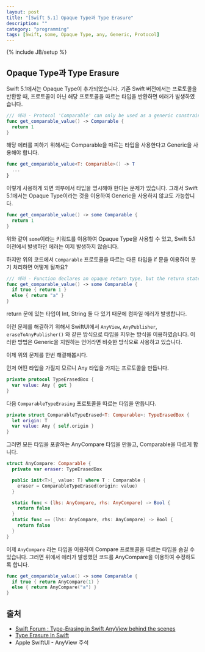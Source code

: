 ```yaml
---
layout: post
title: "[Swift 5.1] Opaque Type과 Type Erasure"
description: ""
category: "programming"
tags: [Swift, some, Opaque Type, any, Generic, Protocol]
---
```

{% include JB/setup %}

## Opaque Type과 Type Erasure

Swift 5.1에서는 Opaque Type이 추가되었습니다. 기존 Swift 버전에서는 프로토콜을 반환할 때, 프로토콜이 아닌 해당 프로토콜을 따르는 타입을 반환하면 에러가 발생하였습니다.

```swift
/// 에러 - Protocol 'Comparable' can only be used as a generic constraint because it has Self or associated type requirements
func get_comparable_value() -> Comparable {
  return 1
}
```

해당 에러를 피하기 위해서는 Comparable을 따르는 타입을 사용한다고 Generic을 사용해야 합니다.

```swift
func get_comparable_value<T: Comparable>() -> T
  ...
}
```

이렇게 사용하게 되면 외부에서 타입을 명시해야 한다는 문제가 있습니다. 그래서 Swift 5.1에서는 Opaque Type이라는 것을 이용하여 Generic을 사용하지 않고도 가능합니다.

```swift
func get_comparable_value() -> some Comparable {
  return 1
}
```

위와 같이 `some`이라는 키워드를 이용하여 Opaque Type을 사용할 수 있고, Swift 5.1 이전에서 발생하던 에러는 이제 발생하지 않습니다.



하지만 위의 코드에서 `Comparable` 프로토콜을 따르는 다른 타입을 if 문을 이용하여 분기 처리하면 어떻게 될까요?

```swift
/// 에러 - Function declares an opaque return type, but the return statements in its body do not have matching underlying types
func get_comparable_value() -> some Comparable {
  if true { return 1 }
  else { return "a" }
}
```

return 문에 있는 타입이 Int, String 둘 다 있기 때문에 컴파일 에러가 발생합니다.

이런 문제를 해결하기 위해서 SwiftUI에서 `AnyView`, `AnyPublisher`, `eraseToAnyPublisher()` 와 같은 방식으로 타입을 지우는 방식을 이용하였습니다. 이러한 방법은 Generic을 지원하는 언어라면 비슷한 방식으로 사용하고 있습니다.

이제 위의 문제를 한번 해결해봅시다.

먼저 어떤 타입을 가질지 모르니 Any 타입을 가지는 프로토콜을 만듭니다.

```swift
private protocol TypeErasedBox {
  var value: Any { get }
}
```

다음 `ComparableTypeErasing` 프로토콜을 따르는 타입을 만듭니다.

```swift
private struct ComparableTypeErased<T: Comparable>: TypeErasedBox {
  let origin: T
  var value: Any { self.origin }
}
```

그러면 모든 타입을 포괄하는 AnyCompare 타입을 만들고, Comparable을 따르게 합니다.

```swift
struct AnyCompare: Comparable {
  private var eraser: TypeErasedBox

  public init<T>(_ value: T) where T : Comparable {
    eraser = ComparableTypeErased(origin: value)
  }

  static func < (lhs: AnyCompare, rhs: AnyCompare) -> Bool {
    return false
  }
  static func == (lhs: AnyCompare, rhs: AnyCompare) -> Bool {
    return false
  }
}
```

이제 `AnyCompare` 라는 타입을 이용하여 Compare 프로토콜을 따르는 타입을 숨길 수 있습니다. 그러면 위에서 에러가 발생했던 코드를 AnyCompare을 이용하여 수정하도록 합니다.

```swift
func get_comparable_value() -> some Comparable {
  if true { return AnyCompare(1) }
  else { return AnyCompare("a") }
}
```

## 출처

* [Swift Forum : Type-Erasing in Swift AnyView behind the scenes](https://forums.swift.org/t/type-erasing-in-swift-anyview-behind-the-scenes/27952/2)
* [Type Erasure In Swift](https://twittemb.github.io/posts/2017-11-09-TypeErasure/)
* Apple SwiftUI - AnyView 주석